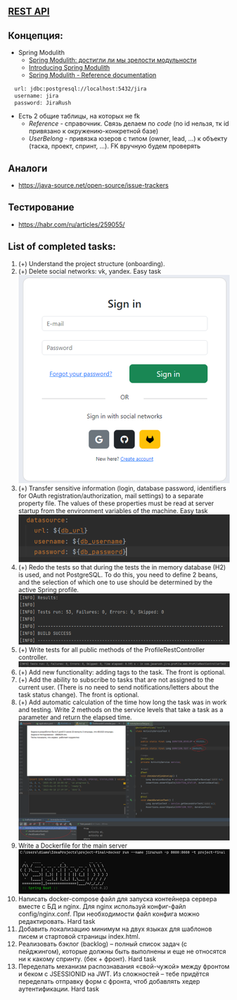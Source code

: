 ## [REST API](http://localhost:8080/doc)

## Концепция:
- Spring Modulith
  - [Spring Modulith: достигли ли мы зрелости модульности](https://habr.com/ru/post/701984/)
  - [Introducing Spring Modulith](https://spring.io/blog/2022/10/21/introducing-spring-modulith)
  - [Spring Modulith - Reference documentation](https://docs.spring.io/spring-modulith/docs/current-SNAPSHOT/reference/html/)

```
  url: jdbc:postgresql://localhost:5432/jira
  username: jira
  password: JiraRush
```
- Есть 2 общие таблицы, на которых не fk
  - _Reference_ - справочник. Связь делаем по _code_ (по id нельзя, тк id привязано к окружению-конкретной базе)
  - _UserBelong_ - привязка юзеров с типом (owner, lead, ...) к объекту (таска, проект, спринт, ...). FK вручную будем проверять

## Аналоги
- https://java-source.net/open-source/issue-trackers

## Тестирование
- https://habr.com/ru/articles/259055/

## List of completed tasks:
1. (+) Understand the project structure (onboarding).
2. (+) Delete social networks: vk, yandex. Easy task
   ![alt text](https://github.com/Gluk87/project-final/blob/dev/img/screen2.png)
3. (+) Transfer sensitive information (login, database password, identifiers for OAuth registration/authorization, mail settings) to a separate property file. The values of these properties must be read at server startup from the environment variables of the machine. Easy task
   ![alt text](https://github.com/Gluk87/project-final/blob/dev/img/screen3.png)
4. (+) Redo the tests so that during the tests the in memory database (H2) is used, and not PostgreSQL. To do this, you need to define 2 beans, and the selection of which one to use should be determined by the active Spring profile.
   ![alt text](https://github.com/Gluk87/project-final/blob/dev/img/screen4.png)
5. (+) Write tests for all public methods of the ProfileRestController controller.
   ![alt text](https://github.com/Gluk87/project-final/blob/dev/img/screen5.png)
6. (+) Add new functionality: adding tags to the task. The front is optional.
7. (+) Add the ability to subscribe to tasks that are not assigned to the current user. (There is no need to send notifications/letters about the task status change). The front is optional.
8. (+) Add automatic calculation of the time how long the task was in work and testing. Write 2 methods on the service levels that take a task as a parameter and return the elapsed time.
   ![alt text](https://github.com/Gluk87/project-final/blob/dev/img/screen8.png)
9. Write a Dockerfile for the main server
   ![alt text](https://github.com/Gluk87/project-final/blob/dev/img/screen9.png)
10. Написать docker-compose файл для запуска контейнера сервера вместе с БД и nginx. Для nginx используй конфиг-файл config/nginx.conf. При необходимости файл конфига можно редактировать. Hard task
11. Добавить локализацию минимум на двух языках для шаблонов писем и стартовой страницы index.html.
12. Реализовать бэклог (backlog) – полный список задач (с пейджингом), которые должны быть выполнены и еще не относятся ни к какому спринту. (бек + фронт). Hard task
13. Переделать механизм распознавания «свой-чужой» между фронтом и беком с JSESSIONID на JWT. Из сложностей – тебе придётся переделать отправку форм с фронта, чтоб добавлять хедер аутентификации. Hard task
